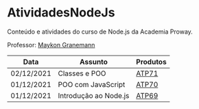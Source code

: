 # AtividadesNodeJs
Conteúdo e atividades do curso de Node.js da Academia Proway.

Professor: [Maykon Granemann](https://github.com/maykondgranemann)

| Data | Assunto | Produtos |
| --- | --- | --- |
| 02/12/2021 | Classes e POO | [ATP71](https://github.com/rebeccamoraes/AtividadesNodeJs/tree/main/atp71) |
| 01/12/2021 | POO com JavaScript | [ATP70](https://github.com/rebeccamoraes/AtividadesNodeJs/tree/main/atp70) |
| 01/12/2021 | Introdução ao Node.js | [ATP69](https://github.com/rebeccamoraes/AtividadesNodeJs/tree/main/atp69) |
